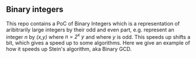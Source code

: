 Binary integers
---

This repo contains a PoC of Binary Integers which is a representation of aribitrarily large integers by their odd and even part, e.g. represent an 
integer <i>n</i> by <i>(x,y)</i> where <i>n = 2<sup>x</sup> y</i> and where <i>y</i> is odd. This speeds up shifts a bit, which gives a speed up
to some algorithms. Here we give an example of how it speeds up Stein's algorithm, aka Binary GCD.
